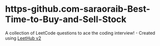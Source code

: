 # https-github.com-saraoraib-Best-Time-to-Buy-and-Sell-Stock
A collection of LeetCode questions to ace the coding interview! - Created using [LeetHub v2](https://github.com/arunbhardwaj/LeetHub-2.0)
